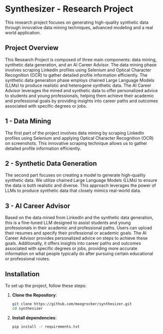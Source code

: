 # Synthesizer - Research Project

This research project focuses on generating high-quality synthetic data through innovative data mining techniques, advanced modeling and a real world application.

## Project Overview

This Research Project is composed of three main components: data mining, synthetic data generation, and an AI Career Advisor. The data mining phase involves scraping LinkedIn profiles using Selenium and Optical Character Recognition (OCR) to gather detailed profile information efficiently. The synthetic data generation phase employs chained Large Language Models (LLMs) to produce realistic and heterogene synthetic data. The AI Career Advisor leverages the mined and synthetic data to offer personalized advice to students and young professionals, helping them achieve their academic and professional goals by providing insights into career paths and outcomes associated with specific degrees or jobs.

## 1 - Data Mining

The first part of the project involves data mining by scraping LinkedIn profiles using Selenium and applying Optical Character Recognition (OCR) on screenshots. This innovative scraping technique allows us to gather detailed profile information efficiently.

## 2 - Synthetic Data Generation

The second part focuses on creating a model to generate high-quality synthetic data. We utilize chained Large Language Models (LLMs) to ensure the data is both realistic and diverse. This approach leverages the power of LLMs to produce synthetic data that closely mimics real-world data.

## 3 - AI Career Advisor

Based on the data mined from LinkedIn and the synthetic data generation, this is a fine-tuned LLM designed to assist students and young professionals in their academic and professional paths. Users can upload their resumes and specify their professional or academic goals. The AI Career Advisor provides personalized advice on steps to achieve these goals. Additionally, it offers insights into career paths and outcomes associated with specific degrees or jobs, providing more accurate information on what people typically do after pursuing certain educational or professional routes.



## Installation

To set up the project, follow these steps:

1. **Clone the Repository**:
   ```bash
   git clone https://github.com/moogrocker/synthesizer.git
   cd synthesizer

2. **Install dependencies**:
   ```bash
   pip install -r requirements.txt
